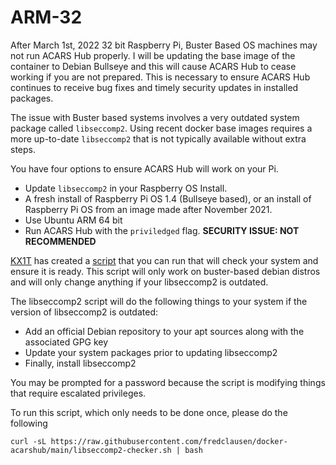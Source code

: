 # ARM-32

After March 1st, 2022 32 bit Raspberry Pi, Buster Based OS machines may not run ACARS Hub properly. I will be updating the base image of the container to Debian Bullseye and this will cause ACARS Hub to cease working if you are not prepared. This is necessary to ensure ACARS Hub continues to receive bug fixes and timely security updates in installed packages.

The issue with Buster based systems involves a very outdated system package called `libseccomp2`. Using recent docker base images requires a more up-to-date `libseccomp2` that is not typically available without extra steps.

You have four options to ensure ACARS Hub will work on your Pi.

* Update `libseccomp2` in your Raspberry OS Install.
* A fresh install of Raspberry Pi OS 1.4 (Bullseye based), or an install of Raspberry Pi OS from an image made after November 2021.
* Use Ubuntu ARM 64 bit
* Run ACARS Hub with the `priviledged` flag. **SECURITY ISSUE: NOT RECOMMENDED**

[KX1T](https://github.com/kx1t) has created a [script](libseccomp2-checker.sh) that you can run that will check your system and ensure it is ready. This script will only work on buster-based debian distros and will only change anything if your libseccomp2 is outdated.

The libseccomp2 script will do the following things to your system if the version of libseccomp2 is outdated:

* Add an official Debian repository to your apt sources along with the associated GPG key
* Update your system packages prior to updating libseccomp2
* Finally, install libseccomp2

You may be prompted for a password because the script is modifying things that require escalated privileges.

To run this script, which only needs to be done once, please do the following

```shell
curl -sL https://raw.githubusercontent.com/fredclausen/docker-acarshub/main/libseccomp2-checker.sh | bash
```
